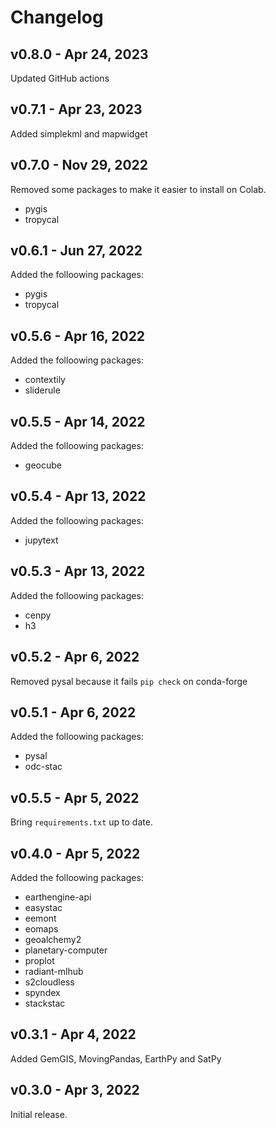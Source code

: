 # Changelog

## v0.8.0 - Apr 24, 2023

Updated GitHub actions

## v0.7.1 - Apr 23, 2023

Added simplekml and mapwidget

## v0.7.0 - Nov 29, 2022

Removed some packages to make it easier to install on Colab.

-   pygis
-   tropycal

## v0.6.1 - Jun 27, 2022

Added the folloowing packages:

-   pygis
-   tropycal

## v0.5.6 - Apr 16, 2022

Added the folloowing packages:

-   contextily
-   sliderule

## v0.5.5 - Apr 14, 2022

Added the folloowing packages:

-   geocube

## v0.5.4 - Apr 13, 2022

Added the folloowing packages:

-   jupytext

## v0.5.3 - Apr 13, 2022

Added the folloowing packages:

-   cenpy
-   h3

## v0.5.2 - Apr 6, 2022

Removed pysal because it fails `pip check` on conda-forge

## v0.5.1 - Apr 6, 2022

Added the folloowing packages:

-   pysal
-   odc-stac

## v0.5.5 - Apr 5, 2022

Bring `requirements.txt` up to date.

## v0.4.0 - Apr 5, 2022

Added the folloowing packages:

-   earthengine-api
-   easystac
-   eemont
-   eomaps
-   geoalchemy2
-   planetary-computer
-   proplot
-   radiant-mlhub
-   s2cloudless
-   spyndex
-   stackstac

## v0.3.1 - Apr 4, 2022

Added GemGIS, MovingPandas, EarthPy and SatPy

## v0.3.0 - Apr 3, 2022

Initial release.
